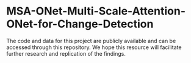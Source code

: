 # MSA-ONet-Multi-Scale-Attention-ONet-for-Change-Detection
The code and data for this project are publicly available and can be accessed through this repository. We hope this resource will facilitate further research and replication of the findings.
